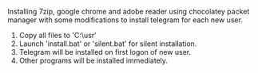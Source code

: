  Installing 7zip, google chrome and adobe reader using chocolatey packet manager with some modifications to install telegram for each new user. 

1) Copy all files to 'C:\usr' 
2) Launch 'install.bat' or 'silent.bat' for silent installation. 
3) Telegram will be installed on first logon of new user.
4) Other programs will be installed immediately.


